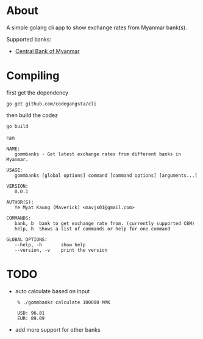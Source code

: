 About
=====
A simple golang cli app to show exchange rates from Myanmar bank(s).

Supported banks:
* [Central Bank of Myanmar](http://forex.cbm.gov.mm/)

Compiling
=========
first get the dependency
```
go get github.com/codegangsta/cli
```

then build the codez
```
go build
```

run
```
NAME:
   gommbanks - Get latest exchange rates from different banks in Myanmar.

USAGE:
   gommbanks [global options] command [command options] [arguments...]

VERSION:
   0.0.1

AUTHOR(S): 
   Ye Myat Kaung (Maverick) <mavjs01@gmail.com> 
   
COMMANDS:
   bank, b  bank to get exchange rate from. (currently supported CBM)
   help, h  Shows a list of commands or help for one command
   
GLOBAL OPTIONS:
   --help, -h       show help
   --version, -v    print the version
```

TODO
====
* auto calculate based on input
```
    % ./gommbanks calculate 100000 MMK

    USD: 96.81
    EUR: 89.09
```
* add more support for other banks
